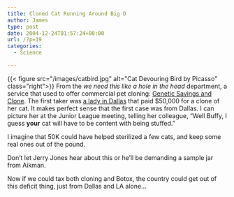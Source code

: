 ```yaml
---
title: Cloned Cat Running Around Big D
author: James
type: post
date: 2004-12-24T01:57:24+00:00
url: /?p=19
categories:
  - Science

---
```

{{< figure src="/images/catbird.jpg" alt="Cat Devouring Bird by Picasso" class="right">}} From the _we need this like a hole in the head_ department, a service that used to offer commercial pet cloning: [Genetic Savings and Clone][1]. The first taker was [a lady in Dallas][2] that paid $50,000 for a clone of her cat. It makes perfect sense that the first case was from Dallas. I can picture her at the Junior League meeting, telling her colleague, &#8220;Well Buffy, I guess **your** cat will have to be content with being stuffed.&#8221;

I imagine that 50K could have helped sterilized a few cats, and keep some real ones out of the pound.

Don&#8217;t let Jerry Jones hear about this or he&#8217;ll be demanding a sample jar from Aikman.

Now if we could tax both cloning and Botox, the country could get out of this deficit thing, just from Dallas and LA alone&#8230;

 [1]: https://web.archive.org/web/20050923043833/http://www.savingsandclone.com:80/services/cat_cloning.html
 [2]: http://money.cnn.com/2004/12/23/news/newsmakers/cloned_cat/index.htm?cnn=yes